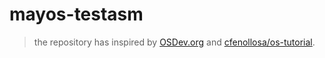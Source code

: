 # mayos-testasm

> the repository has inspired by [OSDev.org](https://wiki.osdev.org) and [cfenollosa/os-tutorial](https://github.com/cfenollosa/os-tutorial).


